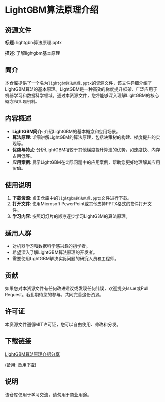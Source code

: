 # LightGBM算法原理介绍

## 资源文件

**标题**: lightgbm算法原理.pptx

**描述**: 了解lightgbm基本原理

## 简介

本仓库提供了一个名为`lightgbm算法原理.pptx`的资源文件，该文件详细介绍了LightGBM算法的基本原理。LightGBM是一种高效的梯度提升框架，广泛应用于机器学习和数据科学领域。通过本资源文件，您将能够深入理解LightGBM的核心概念和实现机制。

## 内容概述

- **LightGBM简介**: 介绍LightGBM的基本概念和应用场景。
- **算法原理**: 详细讲解LightGBM的算法原理，包括决策树的构建、梯度提升的实现等。
- **优势与特点**: 分析LightGBM相较于其他梯度提升算法的优势，如速度快、内存占用低等。
- **应用案例**: 展示LightGBM在实际问题中的应用案例，帮助您更好地理解其应用价值。

## 使用说明

1. **下载资源**: 点击仓库中的`lightgbm算法原理.pptx`文件进行下载。
2. **打开文件**: 使用Microsoft PowerPoint或其他支持PPTX格式的软件打开文件。
3. **学习内容**: 按照幻灯片的顺序逐步学习LightGBM的算法原理。

## 适用人群

- 对机器学习和数据科学感兴趣的初学者。
- 希望深入了解LightGBM算法原理的开发者。
- 需要使用LightGBM解决实际问题的研究人员和工程师。

## 贡献

如果您对本资源文件有任何改进建议或发现任何错误，欢迎提交Issue或Pull Request。我们期待您的参与，共同完善这份资源。

## 许可证

本资源文件遵循MIT许可证，您可以自由使用、修改和分发。

## 下载链接
[LightGBM算法原理介绍分享](https://pan.quark.cn/s/ebfb32452b38) 

(备用: [备用下载](https://pan.baidu.com/s/1w6EPxhAtyPohxBOFcpK8Fg?pwd=1234))

## 说明

该仓库仅用于学习交流，请勿用于商业用途。
